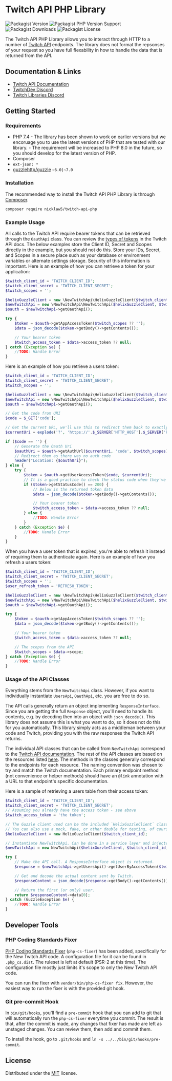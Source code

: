 # Twitch API PHP Library

![Packagist Version](https://img.shields.io/packagist/v/nicklaw5/twitch-api-php)
![Packagist PHP Version Support](https://img.shields.io/packagist/php-v/nicklaw5/twitch-api-php)
![Packagist Downloads](https://img.shields.io/packagist/dt/nicklaw5/twitch-api-php)
![Packagist License](https://img.shields.io/packagist/l/nicklaw5/twitch-api-php)

The Twitch API PHP Library allows you to interact through HTTP to a number of [Twitch API](https://dev.twitch.tv/docs/api/) endpoints. The library does not format the repsonses of your request so you have full flexability in how to handle the data that is returned from the API.

## Documentation & Links

- [Twitch API Documentation](https://dev.twitch.tv/docs/api/)
- [TwitchDev Discord](https://link.twitch.tv/devchat)
- [Twitch Libraries Discord](https://discord.gg/8NXaEyV)

## Getting Started

### Requirements

- PHP 7.4 - The library has been shown to work on earlier versions but we encoruage you to use the latest versions of PHP that are tested with our library. - The requirement will be increased to PHP 8.0 in the future, so you should develop for the latest version of PHP.
- Composer
- `ext-json: *`
- [guzzlehttp/guzzle](https://github.com/guzzle/guzzle) `~6.0|~7.0`

### Installation

The recommended way to install the Twitch API PHP Library is through [Composer](https://getcomposer.org/).

```bash
composer require nicklaw5/twitch-api-php

```

### Example Usage

All calls to the Twitch API require bearer tokens that can be retrieved through the `OauthApi` class. You can review the [types of tokens](https://dev.twitch.tv/docs/authentication/#types-of-tokens) in the Twitch API docs. The below examples store the Client ID, Secret and Scopes directly in the example, but you should not do this. Store your IDs, Secret, and Scopes in a secure place such as your database or environment variables or alternate settings storage. Security of this information is important. Here is an example of how you can retrieve a token for your application:

```php
$twitch_client_id = 'TWITCH_CLIENT_ID';
$twitch_client_secret = 'TWITCH_CLIENT_SECRET';
$twitch_scopes = '';

$helixGuzzleClient = new \NewTwitchApi\HelixGuzzleClient($twitch_client_id);
$newTwitchApi = new \NewTwitchApi\NewTwitchApi($helixGuzzleClient, $twitch_client_id, $twitch_client_secret);
$oauth = $newTwitchApi->getOauthApi();

try {
    $token = $oauth->getAppAccessToken($twitch_scopes ?? '');
    $data = json_decode($token->getBody()->getContents());

    // Your bearer token
    $twitch_access_token = $data->access_token ?? null;
} catch (Exception $e) {
    //TODO: Handle Error
}
```

Here is an example of how you retrieve a users token:

```php
$twitch_client_id = 'TWITCH_CLIENT_ID';
$twitch_client_secret = 'TWITCH_CLIENT_SECRET';
$twitch_scopes = '';

$helixGuzzleClient = new \NewTwitchApi\HelixGuzzleClient($twitch_client_id);
$newTwitchApi = new \NewTwitchApi\NewTwitchApi($helixGuzzleClient, $twitch_client_id, $twitch_client_secret);
$oauth = $newTwitchApi->getOauthApi();

// Get the code from URI
$code = $_GET['code'];

// Get the current URL, we'll use this to redirect them back to exactly where they came from
$currentUri = explode('?', 'https://'.$_SERVER['HTTP_HOST'].$_SERVER['REQUEST_URI'])[0];

if ($code == '') {
    // Generate the Oauth Uri
    $oauthUri = $oauth->getAuthUrl($currentUri, 'code', $twitch_scopes);
    // Redirect them as there was no auth code
    header("Location: {$oauthUri}");
} else {
    try {
        $token = $oauth->getUserAccessToken($code, $currentUri);
        // It is a good practice to check the status code when they've responded, this really is optional though
        if ($token->getStatusCode() == 200) {
            // Below is the returned token data
            $data = json_decode($token->getBody()->getContents());

            // Your bearer token
            $twitch_access_token = $data->access_token ?? null;
        } else {
            //TODO: Handle Error
        }
    } catch (Exception $e) {
        //TODO: Handle Error
    }
}
```

When you have a user token that is expired, you're able to refresh it instead of requiring them to authenticate again. Here is an example of how you refresh a users token:

```php
$twitch_client_id = 'TWITCH_CLIENT_ID';
$twitch_client_secret = 'TWITCH_CLIENT_SECRET';
$twitch_scopes = '';
$user_refresh_token = 'REFRESH_TOKEN';

$helixGuzzleClient = new \NewTwitchApi\HelixGuzzleClient($twitch_client_id);
$newTwitchApi = new \NewTwitchApi\NewTwitchApi($helixGuzzleClient, $twitch_client_id, $twitch_client_secret);
$oauth = $newTwitchApi->getOauthApi();

try {
    $token = $oauth->getAppAccessToken($twitch_scopes ?? '');
    $data = json_decode($token->getBody()->getContents());

    // Your bearer token
    $twitch_access_token = $data->access_token ?? null;

    // The scopes from the API
    $twitch_scopes = $data->scope;
} catch (Exception $e) {
    //TODO: Handle Error
}
```

### Usage of the API Classes

Everything stems from the `NewTwitchApi` class. However, if you want to individually instantiate `UsersApi`, `OauthApi`, etc. you are free to do so.

The API calls generally return an object implementing `ResponseInterface`. Since you are getting the full `Response` object, you'll need to handle its contents, e.g. by decoding then into an object with `json_decode()`. This library does not assume this is what you want to do, so it does not do this for you automatically. This library simply acts as a middleman between your code and Twitch, providing you with the raw responses the Twitch API returns.

The individual API classes that can be called from `NewTwitchApi` correspond to the [Twitch API documentation](https://dev.twitch.tv/docs/api/). The rest of the API classes are based on the resources listed [here](https://dev.twitch.tv/docs/api/reference/). The methods in the classes generally correspond to the endpoints for each resource. The naming convention was chosen to try and match the Twitch documentation. Each primary endpoint method (not convenience or helper methods) should have an `@link` annotation with a URL to that endpoint's specific documentation.

Here is a sample of retrieving a users table from their access token:

```php
$twitch_client_id = 'TWITCH_CLIENT_ID';
$twitch_client_secret = 'TWITCH_CLIENT_SECRET';
// Assuming you already have the access token - see above
$twitch_access_token = 'the token';

// The Guzzle client used can be the included `HelixGuzzleClient` class, for convenience.
// You can also use a mock, fake, or other double for testing, of course.
$helixGuzzleClient = new HelixGuzzleClient($twitch_client_id);

// Instantiate NewTwitchApi. Can be done in a service layer and injected as well.
$newTwitchApi = new NewTwitchApi($helixGuzzleClient, $twitch_client_id, $twitch_client_secret);

try {
    // Make the API call. A ResponseInterface object is returned.
    $response = $newTwitchApi->getUsersApi()->getUserByAccessToken($twitch_access_token);

    // Get and decode the actual content sent by Twitch.
    $responseContent = json_decode($response->getBody()->getContents());

    // Return the first (or only) user.
    return $responseContent->data[0];
} catch (GuzzleException $e) {
    //TODO: Handle Error
}
```

## Developer Tools

### PHP Coding Standards Fixer

[PHP Coding Standards Fixer](https://cs.sensiolabs.org/) (`php-cs-fixer`) has been added, specifically for the New Twitch API code. A configuration file for it can be found in `.php_cs.dist`. The ruleset is left at default (PSR-2 at this time). The configuration file mostly just limits it's scope to only the New Twitch API code.

You can run the fixer with `vendor/bin/php-cs-fixer fix`. However, the easiest way to run the fixer is with the provided git hook.

### Git pre-commit Hook

In `bin/git/hooks`, you'll find a `pre-commit` hook that you can add to git that will automatically run the `php-cs-fixer` everytime you commit. The result is that, after the commit is made, any changes that fixer has made are left as unstaged changes. You can review them, then add and commit them.

To install the hook, go to `.git/hooks` and `ln -s ../../bin/git/hooks/pre-commit`.

## License

Distributed under the [MIT](LICENSE) license.
